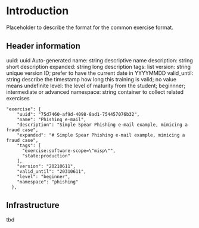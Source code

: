 # Introduction

Placeholder to describe the format for the common exercise format.

## Header information

uuid: uuid  Auto-generated
name: string    descriptive name
description: string short description
expanded: string    long description
tags: list
version: string unique version ID; prefer to have the current date in YYYYMMDD
valid_until: string describe the timestamp how long this training is valid; no value means undefinite
level: the level of maturity from the student; beginnner; intermediate or advanced
namespace: string container to collect related exercises

```
"exercise": {
    "uuid": "75d7460-af9d-4098-8ad1-754457076b32",
    "name": "Phishing e-mail",
    "description": "Simple Spear Phishing e-mail example, mimicing a fraud case",
    "expanded": "# Simple Spear Phishing e-mail example, mimicing a fraud case",
    "tags": [
      "exercise:software-scope=\"misp\"",
      "state:production"
    ],
    "version": "20210611",
    "valid_until": "20310611",
    "level": "beginner",
    "namespace": "phishing"
  },
  ```

## Infrastructure

  tbd
